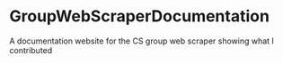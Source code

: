# GroupWebScraperDocumentation
A documentation website for the CS group web scraper showing what I contributed
